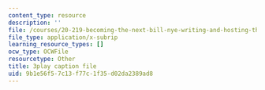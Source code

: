 ```yaml
---
content_type: resource
description: ''
file: /courses/20-219-becoming-the-next-bill-nye-writing-and-hosting-the-educational-show-january-iap-2015/9b1e56f57c13f77c1f35d02da2389ad8_qkkI9Z9tKvo.srt
file_type: application/x-subrip
learning_resource_types: []
ocw_type: OCWFile
resourcetype: Other
title: 3play caption file
uid: 9b1e56f5-7c13-f77c-1f35-d02da2389ad8
---
```

